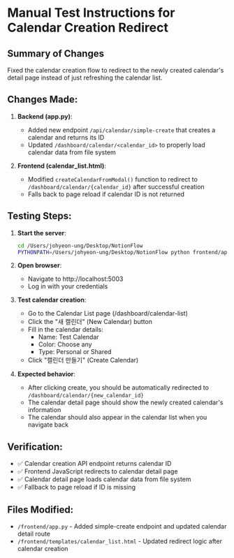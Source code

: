 # Manual Test Instructions for Calendar Creation Redirect

## Summary of Changes

Fixed the calendar creation flow to redirect to the newly created calendar's detail page instead of just refreshing the calendar list.

## Changes Made:

1. **Backend (app.py)**:
   - Added new endpoint `/api/calendar/simple-create` that creates a calendar and returns its ID
   - Updated `/dashboard/calendar/<calendar_id>` to properly load calendar data from file system

2. **Frontend (calendar_list.html)**:
   - Modified `createCalendarFromModal()` function to redirect to `/dashboard/calendar/{calendar_id}` after successful creation
   - Falls back to page reload if calendar ID is not returned

## Testing Steps:

1. **Start the server**:
   ```bash
   cd /Users/johyeon-ung/Desktop/NotionFlow
   PYTHONPATH=/Users/johyeon-ung/Desktop/NotionFlow python frontend/app.py
   ```

2. **Open browser**:
   - Navigate to http://localhost:5003
   - Log in with your credentials

3. **Test calendar creation**:
   - Go to the Calendar List page (/dashboard/calendar-list)
   - Click the "새 캘린더" (New Calendar) button
   - Fill in the calendar details:
     - Name: Test Calendar
     - Color: Choose any
     - Type: Personal or Shared
   - Click "캘린더 만들기" (Create Calendar)

4. **Expected behavior**:
   - After clicking create, you should be automatically redirected to `/dashboard/calendar/{new_calendar_id}`
   - The calendar detail page should show the newly created calendar's information
   - The calendar should also appear in the calendar list when you navigate back

## Verification:

- ✅ Calendar creation API endpoint returns calendar ID
- ✅ Frontend JavaScript redirects to calendar detail page  
- ✅ Calendar detail page loads calendar data from file system
- ✅ Fallback to page reload if ID is missing

## Files Modified:
- `/frontend/app.py` - Added simple-create endpoint and updated calendar detail route
- `/frontend/templates/calendar_list.html` - Updated redirect logic after calendar creation
